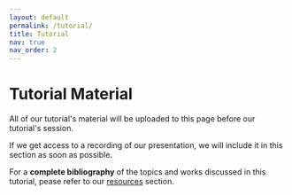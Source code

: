 ```yaml
---
layout: default
permalink: /tutorial/
title: Tutorial
nav: true
nav_order: 2
---
```


# Tutorial Material

All of our tutorial's material will be uploaded to this page before our tutorial's
session.


If we get access to a recording of our presentation, we will include it in this
section as soon as possible.

For a **complete bibliography** of the topics and works discussed in this tutorial,
pease refer to our [resources](/resources/) section.